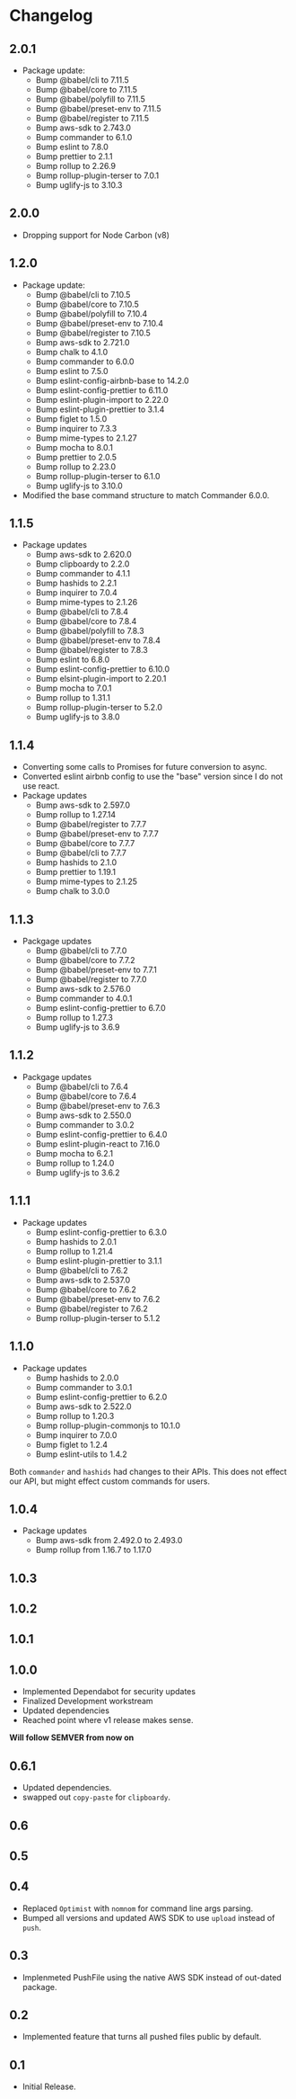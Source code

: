 # Changelog

2.0.1
---
* Package update:
    * Bump @babel/cli to 7.11.5
    * Bump @babel/core to 7.11.5
    * Bump @babel/polyfill to 7.11.5
    * Bump @babel/preset-env to 7.11.5
    * Bump @babel/register to 7.11.5
    * Bump aws-sdk to 2.743.0
    * Bump commander to 6.1.0
    * Bump eslint to 7.8.0
    * Bump prettier to 2.1.1
    * Bump rollup to 2.26.9
    * Bump rollup-plugin-terser to 7.0.1
    * Bump uglify-js to 3.10.3


2.0.0
---
* Dropping support for Node Carbon (v8)

1.2.0
---
* Package update:
    * Bump @babel/cli to 7.10.5
    * Bump @babel/core to 7.10.5
    * Bump @babel/polyfill to 7.10.4
    * Bump @babel/preset-env to 7.10.4
    * Bump @babel/register to 7.10.5
    * Bump aws-sdk to 2.721.0
    * Bump chalk to 4.1.0
    * Bump commander to 6.0.0
    * Bump eslint to 7.5.0
    * Bump eslint-config-airbnb-base to 14.2.0
    * Bump eslint-config-prettier to 6.11.0
    * Bump eslint-plugin-import to 2.22.0
    * Bump eslint-plugin-prettier to 3.1.4
    * Bump figlet to 1.5.0
    * Bump inquirer to 7.3.3
    * Bump mime-types to 2.1.27
    * Bump mocha to 8.0.1
    * Bump prettier to 2.0.5
    * Bump rollup to 2.23.0
    * Bump rollup-plugin-terser to 6.1.0
    * Bump uglify-js to 3.10.0
* Modified the base command structure to match Commander 6.0.0.

1.1.5
---

* Package updates
    * Bump aws-sdk to 2.620.0
    * Bump clipboardy to 2.2.0
    * Bump commander to 4.1.1
    * Bump hashids to 2.2.1
    * Bump inquirer to 7.0.4
    * Bump mime-types to 2.1.26
    * Bump @babel/cli to 7.8.4
    * Bump @babel/core to 7.8.4
    * Bump @babel/polyfill to 7.8.3
    * Bump @babel/preset-env to 7.8.4
    * Bump @babel/register to 7.8.3
    * Bump eslint to 6.8.0
    * Bump eslint-config-prettier to 6.10.0
    * Bump elsint-plugin-import to 2.20.1
    * Bump mocha to 7.0.1
    * Bump rollup to 1.31.1
    * Bump rollup-plugin-terser to 5.2.0
    * Bump uglify-js to 3.8.0

1.1.4
---

* Converting some calls to Promises for future conversion to async.
* Converted eslint airbnb config to use the "base" version since I do not use react.
* Package updates
    * Bump aws-sdk to 2.597.0
    * Bump rollup to 1.27.14
    * Bump @babel/register to 7.7.7
    * Bump @babel/preset-env to 7.7.7
    * Bump @babel/core to 7.7.7
    * Bump @babel/cli to 7.7.7
    * Bump hashids to 2.1.0
    * Bump prettier to 1.19.1
    * Bump mime-types to 2.1.25
    * Bump chalk to 3.0.0

1.1.3
---

* Packgage updates
    * Bump @babel/cli to 7.7.0
    * Bump @babel/core to 7.7.2
    * Bump @babel/preset-env to 7.7.1
    * Bump @babel/register to 7.7.0
    * Bump aws-sdk to 2.576.0
    * Bump commander to 4.0.1
    * Bump eslint-config-prettier to 6.7.0
    * Bump rollup to 1.27.3
    * Bump uglify-js to 3.6.9

1.1.2
---

* Packgage updates
    * Bump @babel/cli to 7.6.4
    * Bump @babel/core to 7.6.4
    * Bump @babel/preset-env to 7.6.3
    * Bump aws-sdk to 2.550.0
    * Bump commander to 3.0.2
    * Bump eslint-config-prettier to 6.4.0
    * Bump eslint-plugin-react to 7.16.0
    * Bump mocha to 6.2.1
    * Bump rollup to 1.24.0
    * Bump uglify-js to 3.6.2

1.1.1
---

* Package updates
    * Bump eslint-config-prettier to 6.3.0
    * Bump hashids to 2.0.1
    * Bump rollup to 1.21.4
    * Bump eslint-plugin-prettier to 3.1.1
    * Bump @babel/cli to 7.6.2
    * Bump aws-sdk to 2.537.0
    * Bump @babel/core to 7.6.2
    * Bump @babel/preset-env to 7.6.2
    * Bump @babel/register to 7.6.2
    * Bump rollup-plugin-terser to 5.1.2

1.1.0
---

* Package updates
    * Bump hashids to 2.0.0
    * Bump commander to 3.0.1
    * Bump eslint-config-prettier to 6.2.0
    * Bump aws-sdk to 2.522.0
    * Bump rollup to 1.20.3
    * Bump rollup-plugin-commonjs to 10.1.0
    * Bump inquirer to 7.0.0
    * Bump figlet to 1.2.4
    * Bump eslint-utils to 1.4.2

Both `commander` and `hashids` had changes to their APIs. This does not effect our API, but might effect custom commands for users.

1.0.4
---

* Package updates
    * Bump aws-sdk from 2.492.0 to 2.493.0
    * Bump rollup from 1.16.7 to 1.17.0

1.0.3
---

1.0.2
---

1.0.1
---

1.0.0
---

* Implemented Dependabot for security updates
* Finalized Development workstream
* Updated dependencies
* Reached point where v1 release makes sense.

**Will follow SEMVER from now on**

0.6.1
---

* Updated dependencies.
* swapped out `copy-paste` for `clipboardy`.

0.6
---

0.5
---

0.4
---

* Replaced `Optimist` with `nomnom` for command line args parsing.
* Bumped all versions and updated AWS SDK to use `upload` instead of `push`.

0.3
---

* Implenmeted PushFile using the native AWS SDK instead of out-dated package.

0.2
---

* Implemented feature that turns all pushed files public by default.

0.1
---

* Initial Release.
